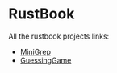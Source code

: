# RustBook
All the rustbook projects links:

- [MiniGrep](https://github.com/Bijoy99roy/MiniGrep)
- [GuessingGame](https://github.com/Bijoy99roy/GuessingGame)
